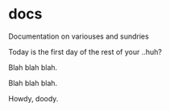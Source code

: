 # docs
Documentation on variouses and sundries


Today is the first day of the rest of your ..huh?

Blah blah blah.

Blah blah blah.

Howdy, doody.
